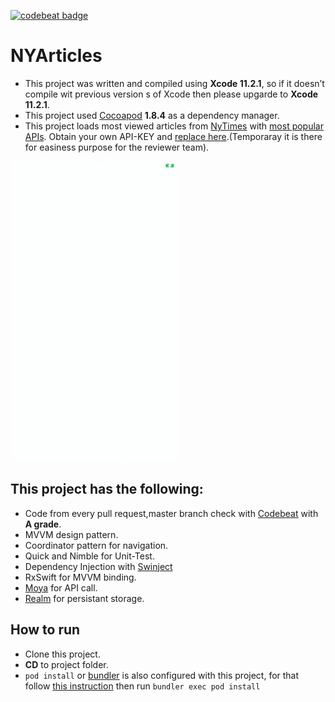 [![codebeat badge](https://codebeat.co/badges/a2daf8ab-0a7a-427a-a18d-fb490aec1017)](https://codebeat.co/projects/github-com-sadmansamee-nybestarticles-master)

# NYArticles
 
* This project was written and compiled using **Xcode 11.2.1**, so if it doesn’t compile wit previous version s of Xcode then please upgarde to **Xcode 11.2.1**.
* This project used [Cocoapod](https://cocoapods.org/) **1.8.4** as a dependency manager.
* This project loads most viewed articles from [NyTimes](https://developer.nytimes.com/) with [most popular APIs](https://developer.nytimes.com/docs/most-popular-product/1/overview). Obtain your own API-KEY and [replace here](https://github.com/Sadmansamee/NyBestArticles/blob/master/NyBestArticles/Shared/Constant/K%2BCredential.swift).(Temporaray it is there for easiness purpose for the reviewer team).

![](demo.gif)


## This project has the following:
* Code from every pull request,master branch check with [Codebeat](https://codebeat.co/) with **A grade**. 
* MVVM design pattern.
* Coordinator pattern for navigation.
* Quick and Nimble for Unit-Test.
* Dependency Injection with [Swinject](https://github.com/Swinject/Swinject)
* RxSwift for MVVM binding.
* [Moya](https://github.com/Moya/Moya) for API call.
* [Realm](https://realm.io/) for persistant storage.


## How to run
* Clone this project.
* **CD** to project folder.
* ```pod install``` or [bundler](https://bundler.io/) is also configured with this project, for that follow [this instruction](https://mikebuss.com/2017/01/21/dependencies-crash-course/) then run ```bundler exec pod install```